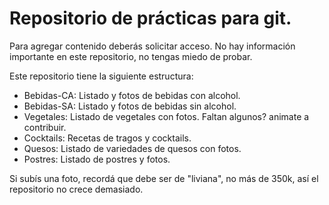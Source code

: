 # Repositorio de prácticas para git.

Para agregar contenido deberás solicitar acceso.
No hay información importante en este repositorio, no tengas miedo de probar.

Este repositorio tiene la siguiente estructura:
  * Bebidas-CA: Listado y fotos de bebidas con alcohol.
  * Bebidas-SA: Listado y fotos de bebidas sin alcohol.
  * Vegetales: Listado de vegetales con fotos. Faltan algunos? animate a contribuir.
  * Cocktails: Recetas de tragos y cocktails.
  * Quesos: Listado de variedades de quesos con fotos.
  * Postres: Listado de postres y fotos.

Si subís una foto, recordá que debe ser de "liviana", no más de 350k, así el repositorio no crece demasiado.


 
